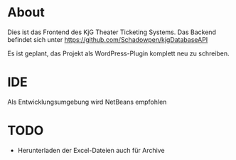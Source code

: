 # About
Dies ist das Frontend des KjG Theater Ticketing Systems.
Das Backend befindet sich unter https://github.com/Schadowpen/kjgDatabaseAPI

Es ist geplant, das Projekt als WordPress-Plugin komplett neu zu schreiben.


# IDE
Als Entwicklungsumgebung wird NetBeans empfohlen


# TODO
- Herunterladen der Excel-Dateien auch für Archive
